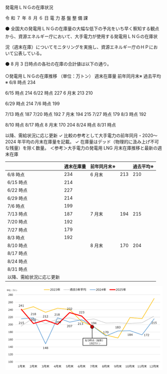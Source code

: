 発電用ＬＮＧの在庫状況

令 和  ７ 年 ８  月 ６  日
電  力  基 盤  整  備 課


⚫  全国大の発電用ＬＮＧの在庫量の大幅な低下の予兆をいち早く察知する観点
から、資源エネルギー庁において、大手電力が使用する発電用ＬＮＧの在庫状

況（週末在庫）についてモニタリングを実施し、資源エネルギー庁のＨＰにお
いて公表している。

⚫  8 月 3 日時点の各社の在庫の合計値は以下の通り。


○発電用ＬＮＧの在庫推移                                   （単位：万トン）
週末在庫量        前年同月末※          過去平均※
6/8 時点            234

6/15 時点           214
6/22 時点           227       6 月末     213        210

6/29 時点           214
7/6 時点            199

7/13 時点           187
7/20 時点           192
7 月末     194        215
7/27 時点           179
8/3 時点            192

8/10 時点
8/17 時点
8 月末     170        204
8/24 時点
8/31 時点

以降、需給状況に応じ更新
✓  比較の参考として大手電力の前年同月・2020～2024     年平均の月末在庫量を記載。
✓  在庫量はデッド（物理的に汲み上げ不可な残量）を除く数量。
＜参考＞大手電力の発電用        LNG 月末在庫推移と最新の週末在庫

|  | 週末在庫量 | 前年同月末※ |  | 過去平均※ |
| --- | --- | --- | --- | --- |
| 6/8 時点 | 234 | 6 月末 | 213 | 210 |
| 6/15 時点 | 214 |  |  |  |
| 6/22 時点 | 227 |  |  |  |
| 6/29 時点 | 214 |  |  |  |
| 7/6 時点 | 199 |  |  |  |
| 7/13 時点 | 187 | 7 月末 | 194 | 215 |
| 7/20 時点 | 192 |  |  |  |
| 7/27 時点 | 179 |  |  |  |
| 8/3 時点 | 192 |  |  |  |
| 8/10 時点 |  | 8 月末 | 170 | 204 |
| 8/17 時点 |  |  |  |  |
| 8/24 時点 |  |  |  |  |
| 8/31 時点 |  |  |  |  |
| 以降、需給状況に応じ更新 |  |  |  |  |

![Figure 001](denryoku_LNG_stock_20250806_001.png)